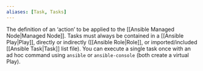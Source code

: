 ```yaml
---
aliases: [Task, Tasks]
---
```


The definition of an ‘action’ to be applied to the [[Ansible Managed Node|Managed Node]]. Tasks must always be contained in a [[Ansible Play|Play]], directly or indirectly ([[Ansible Role|Role]], or imported/included [[Ansible Task|Task]] list file). You can execute a single task once with an ad hoc command using `ansible` or `ansible-console` (both create a virtual Play).
